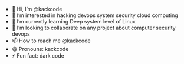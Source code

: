 - 👋 Hi, I’m @kackcode
- 👀 I’m interested in hacking devops system security cloud computing
- 🌱 I’m currently learning  Deep system level of Linux
- 💞️ I’m looking to collaborate on any project about computer security devops
- 📫 How to reach me @kackcode
- 😄 Pronouns: kackcode
- ⚡ Fun fact: dark code

<!---
kackcode/kackcode is a ✨ special ✨ repository because its `README.md` (this file) appears on your GitHub profile.
You can click the Preview link to take a look at your changes.
--->

